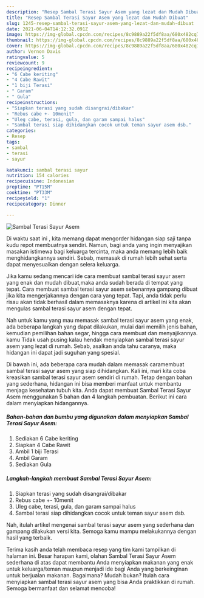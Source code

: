 ```yaml
---
description: "Resep Sambal Terasi Sayur Asem yang lezat dan Mudah Dibuat"
title: "Resep Sambal Terasi Sayur Asem yang lezat dan Mudah Dibuat"
slug: 1245-resep-sambal-terasi-sayur-asem-yang-lezat-dan-mudah-dibuat
date: 2021-06-04T14:12:32.091Z
image: https://img-global.cpcdn.com/recipes/8c9889a22f5df8aa/680x482cq70/sambal-terasi-sayur-asem-foto-resep-utama.jpg
thumbnail: https://img-global.cpcdn.com/recipes/8c9889a22f5df8aa/680x482cq70/sambal-terasi-sayur-asem-foto-resep-utama.jpg
cover: https://img-global.cpcdn.com/recipes/8c9889a22f5df8aa/680x482cq70/sambal-terasi-sayur-asem-foto-resep-utama.jpg
author: Vernon Davis
ratingvalue: 5
reviewcount: 9
recipeingredient:
- "6 Cabe keriting"
- "4 Cabe Rawit"
- "1 biji Terasi"
- " Garam"
- " Gula"
recipeinstructions:
- "Siapkan terasi yang sudah disangrai/dibakar"
- "Rebus cabe +- 10menit"
- "Uleg cabe, terasi, gula, dan garam sampai halus"
- "Sambal terasi siap dihidangkan cocok untuk teman sayur asem dsb."
categories:
- Resep
tags:
- sambal
- terasi
- sayur

katakunci: sambal terasi sayur 
nutrition: 154 calories
recipecuisine: Indonesian
preptime: "PT15M"
cooktime: "PT33M"
recipeyield: "1"
recipecategory: Dinner

---
```



![Sambal Terasi Sayur Asem](https://img-global.cpcdn.com/recipes/8c9889a22f5df8aa/680x482cq70/sambal-terasi-sayur-asem-foto-resep-utama.jpg)

Di waktu  saat ini , kita memang dapat mengorder hidangan siap saji tanpa kudu repot membuatnya sendiri. Namun, bagi anda yang ingin menyajikan masakan istimewa bagi keluarga tercinta, maka anda memang lebih baik menghidangkannya sendiri. Sebab, memasak di rumah lebih sehat serta dapat menyesuaikan dengan selera keluarga.

Jika kamu sedang mencari ide cara membuat sambal terasi sayur asem yang enak dan mudah dibuat,maka anda sudah berada di tempat yang tepat. Cara membuat sambal terasi sayur asem  sebenarnya gampang dibuat jika kita mengerjakannya dengan cara yang tepat. Tapi, anda tidak perlu risau akan tidak berhasil dalam memasaknya 
karena di artikel ini kita akan mengulas sambal terasi sayur asem dengan tepat.  



Nah untuk kamu yang mau memasak sambal terasi sayur asem yang enak, ada beberapa langkah yang dapat dilakukan, mulai dari memilih jenis bahan, kemudian pemilihan bahan segar, hingga cara membuat dan menyajikannya. kamu Tidak usah pusing kalau hendak menyiapkan sambal terasi sayur asem yang lezat di rumah. Sebab, asalkan anda  tahu caranya, maka hidangan ini dapat jadi suguhan yang spesial.

Di bawah ini, ada beberapa cara mudah dalam memasak caramembuat sambal terasi sayur asem yang siap dihidangkan. Kali ini, mari kita coba kreasikan sambal terasi sayur asem sendiri di rumah. Tetap dengan bahan yang sederhana, hidangan ini bisa memberi manfaat untuk membantu menjaga kesehatan tubuh kita. Anda dapat membuat Sambal Terasi Sayur Asem menggunakan 5 bahan dan 4 langkah pembuatan. Berikut ini cara dalam menyiapkan hidangannya.

<!--inarticleads1-->

##### Bahan-bahan dan bumbu yang digunakan dalam menyiapkan Sambal Terasi Sayur Asem:

1. Sediakan 6 Cabe keriting
1. Siapkan 4 Cabe Rawit
1. Ambil 1 biji Terasi
1. Ambil  Garam
1. Sediakan  Gula




<!--inarticleads2-->

##### Langkah-langkah membuat Sambal Terasi Sayur Asem:

1. Siapkan terasi yang sudah disangrai/dibakar
1. Rebus cabe +- 10menit
1. Uleg cabe, terasi, gula, dan garam sampai halus
1. Sambal terasi siap dihidangkan cocok untuk teman sayur asem dsb.




Nah, itulah artikel mengenai  sambal terasi sayur asem  yang sederhana dan gampang dilakukan versi kita. Semoga kamu mampu melakukannya dengan hasil yang terbaik. 

Terima kasih anda telah membaca resep yang tim kami tampilkan di halaman ini. Besar harapan kami, olahan  Sambal Terasi Sayur Asem sederhana di atas dapat membantu Anda menyiapkan makanan yang enak untuk keluarga/teman maupun menjadi ide bagi Anda yang berkeinginan untuk berjualan makanan. Bagaimana? Mudah bukan? Itulah cara menyiapkan sambal terasi sayur asem yang bisa Anda praktikkan di rumah. Semoga bermanfaat dan selamat mencoba!

